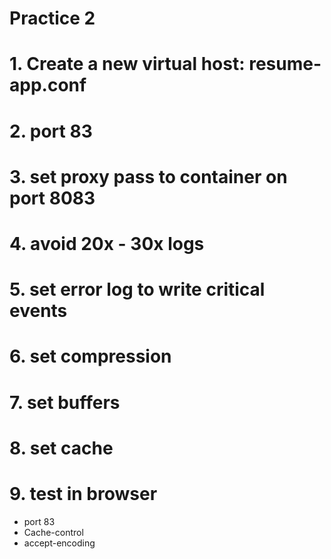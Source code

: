 # Practice 2 <!-- omit in toc -->

# 1. Create a new virtual host: resume-app.conf
# 2. port 83
# 3. set proxy pass to container on port 8083
# 4. avoid 20x - 30x logs
# 5. set error log to write critical events
# 6. set compression
# 7. set buffers
# 8. set cache

# 9. test in browser
- port 83
- Cache-control
- accept-encoding
